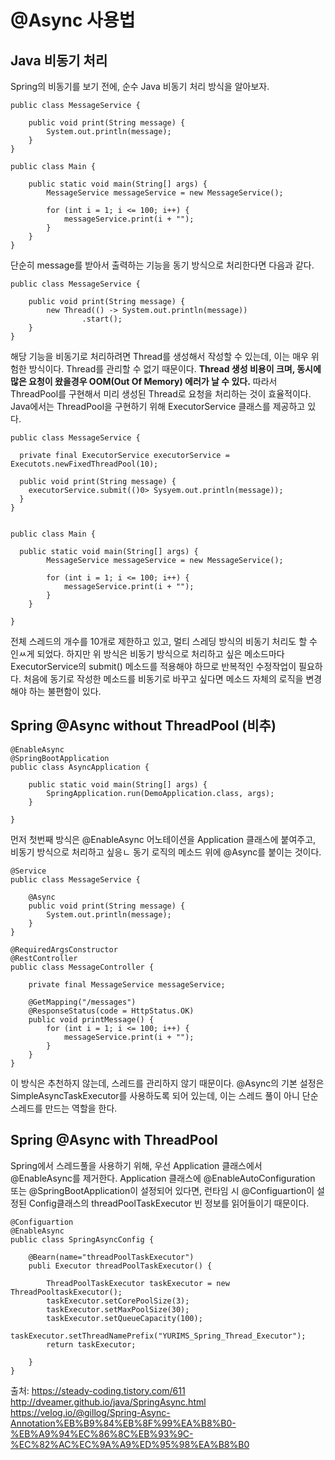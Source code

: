 # @Async 사용법


## Java 비동기 처리

Spring의 비동기를 보기 전에, 순수 Java 비동기 처리 방식을 알아보자. 

```
public class MessageService {

    public void print(String message) {
        System.out.println(message);
    }
}

public class Main {

    public static void main(String[] args) {
        MessageService messageService = new MessageService();

        for (int i = 1; i <= 100; i++) {
            messageService.print(i + "");
        }
    }
}
```
단순히 message를 받아서 출력하는 기능을 동기 방식으로 처리한다면 다음과 같다. 


```
public class MessageService {

    public void print(String message) {
        new Thread(() -> System.out.println(message))
                .start();
    }
}
```

해당 기능을 비동기로 처리하려면 Thread를 생성해서 작성할 수 있는데, 이는 매우 위험한 방식이다. Thread를 관리할 수 없기 때문이다. 
**Thread 생성 비용이 크며, 동시에 많은 요청이 왔을경우 OOM(Out Of Memory) 에러가 날 수 있다.**
따라서 ThreadPool를 구현해서 미리 생성된 Thread로 요청을 처리하는 것이 효율적이다. Java에서는 ThreadPool을 구현하기 위해 ExecutorService 클래스를 제공하고 있다. 


```
public class MessageService {
  
  private final ExecutorService executorService = Executots.newFixedThreadPool(10);
  
  public void print(String message) {
    executorService.submit(()0> Sysyem.out.println(message));
  }
}


public class Main {

  public static void main(String[] args) {
        MessageService messageService = new MessageService();

        for (int i = 1; i <= 100; i++) {
            messageService.print(i + "");
        }
    }

}

```

전체 스레드의 개수를 10개로 제한하고 있고, 멀티 스레딩 방식의 비동기 처리도 할 수 인ㅆ게 되었다. 하지만 위 방식은 비동기 방식으로 처리하고 싶은 메소드마다 ExecutorService의 submit() 메소드를 적용해야 하므로 반복적인 수정작업이 필요하다. 처음에 동기로 작성한 메소드를 비동기로 바꾸고 싶다면 메소드 자체의 로직을 변경해야 하는 불편함이 있다. 


## Spring @Async without ThreadPool (비추)

```
@EnableAsync
@SpringBootApplication
public class AsyncApplication {

    public static void main(String[] args) {
        SpringApplication.run(DemoApplication.class, args);
    }

}
```

먼저 첫번째 방식은 @EnableAsync 어노테이션을 Application 클래스에 붙여주고, 비동기 방식으로 처리하고 싶응ㄴ 동기 로직의 메소드 위에 @Async를 붙이는 것이다.

```
@Service
public class MessageService {

    @Async
    public void print(String message) {
        System.out.println(message);
    }
}

@RequiredArgsConstructor
@RestController
public class MessageController {

    private final MessageService messageService;

    @GetMapping("/messages")
    @ResponseStatus(code = HttpStatus.OK)
    public void printMessage() {
        for (int i = 1; i <= 100; i++) {
            messageService.print(i + "");
        }
    }
}
```

이 방식은 추천하지 않는데, 스레드를 관리하지 않기 때문이다. @Async의 기본 설정은 SimpleAsyncTaskExecutor를 사용하도록 되어 있는데, 이는 스레드 풀이 아니 단순 스레드를 만드는 역할을 한다. 


## Spring @Async with ThreadPool

Spring에서 스레드풀을 사용하기 위해, 우선 Application 클래스에서 @EnableAsync를 제거한다. Application 클래스에 @EnableAutoConfiguration 또는 @SpringBootApplication이 설정되어 있다면, 런타임 시 @Configuartion이 설정된 Config클래스의 threadPoolTaskExecutor 빈 정보를 읽어들이기 때문이다. 

```
@Configuartion
@EnableAsync
public class SpringAsyncConfig {

    @Bearn(name="threadPoolTaskExecutor")
    publi Executor threadPoolTaskExecutor() {
    
        ThreadPoolTaskExecutor taskExecutor = new ThreadPooltaskExecutor();
        taskExecutor.setCorePoolSize(3);
        taskExecutor.setMaxPoolSize(30);
        taskExecutor.setQueueCapacity(100);
        taskExecutor.setThreadNamePrefix("YURIMS_Spring_Thread_Executor");
        return taskExecutor;
   
    }
}

```



출처:
https://steady-coding.tistory.com/611   
http://dveamer.github.io/java/SpringAsync.html   
https://velog.io/@gillog/Spring-Async-Annotation%EB%B9%84%EB%8F%99%EA%B8%B0-%EB%A9%94%EC%86%8C%EB%93%9C-%EC%82%AC%EC%9A%A9%ED%95%98%EA%B8%B0   
